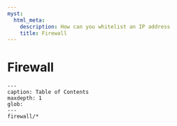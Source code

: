 ```yaml
---
myst:
  html_meta:
    description: How can you whitelist an IP address
    title: Firewall
---
```


# Firewall

```{toctree}
---
caption: Table of Contents
maxdepth: 1
glob:
---
firewall/*
```
